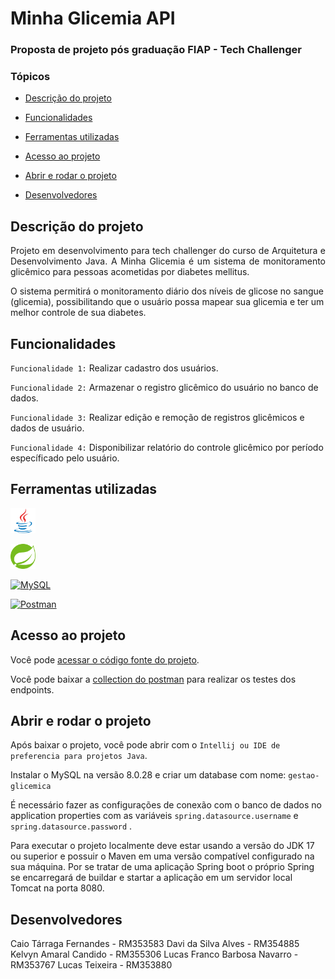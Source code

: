 # Minha Glicemia API

### Proposta de projeto pós graduação FIAP - Tech Challenger



### Tópicos

- [Descrição do projeto](#descrição-do-projeto)

- [Funcionalidades](#funcionalidades)

- [Ferramentas utilizadas](#ferramentas-utilizadas)

- [Acesso ao projeto](#acesso-ao-projeto)

- [Abrir e rodar o projeto](#abrir-e-rodar-o-projeto)

- [Desenvolvedores](#desenvolvedores)

## Descrição do projeto

<p align="justify">
 Projeto em desenvolvimento para tech challenger do curso de Arquitetura e Desenvolvimento Java. A Minha Glicemia é um sistema de monitoramento glicêmico para pessoas acometidas por diabetes mellitus.

O sistema permitirá o monitoramento diário dos níveis de glicose no sangue (glicemia), possibilitando que o usuário possa mapear sua glicemia e ter um melhor controle de sua diabetes.


## Funcionalidades

`Funcionalidade 1:` Realizar cadastro dos usuários.

`Funcionalidade 2:` Armazenar o registro glicêmico do usuário no banco de dados.

`Funcionalidade 3:` Realizar edição e remoção de registros glicêmicos e dados de usuário.

`Funcionalidade 4:` Disponibilizar relatório do controle glicêmico por período específicado pelo usuário.


###

## Ferramentas utilizadas

<a href="https://www.java.com" target="_blank"> <img src="https://raw.githubusercontent.com/devicons/devicon/master/icons/java/java-original.svg" alt="Java" width="40" height="40"/> </a> 

<a href="https://spring.io/" target="_blank"> <img src="https://raw.githubusercontent.com/devicons/devicon/master/icons/spring/spring-original.svg" alt="Spring" width="40" height="40"/> </a>

<a href="https://www.mysql.com/" target="_blank"> <img src="https://cdn.jsdelivr.net/gh/devicons/devicon@latest/icons/mysql/mysql-original.svg" alt="MySQL" width="40" /> </a>

<a href="https://www.postman.com/" target="_blank"> <img src="https://cdn.jsdelivr.net/gh/devicons/devicon@latest/icons/postman/postman-original.svg" alt="Postman" width="40" /> </a>

###

## Acesso ao projeto

Você pode [acessar o código fonte do projeto](https://github.com/Grupo23TC/gestao-glicemica-api).

Você pode baixar a [collection do postman](https://1drv.ms/u/c/37d44d6364f7bf8c/ES3_468DyuJEkVrgQVEII_gB2BYIA-IZW92LcBGR21GrbQ?e=5fggbk) para realizar os testes dos endpoints.

## Abrir e rodar o projeto

Após baixar o projeto, você pode abrir com o `Intellij ou IDE de preferencia para projetos Java`.

Instalar o MySQL na versão 8.0.28 e criar um database com nome: `gestao-glicemica`

É necessário fazer as configurações de conexão com o banco de dados no application properties com as variáveis `spring.datasource.username` e `spring.datasource.password` .

Para executar o projeto localmente deve estar usando a versão do JDK 17 ou superior e possuir o Maven em uma versão compatível configurado na sua máquina. Por se tratar de uma aplicação Spring boot o próprio Spring se encarregará de buildar e startar a aplicação em um servidor local Tomcat na porta 8080.

## Desenvolvedores

Caio Tárraga Fernandes - RM353583
Davi da Silva Alves - RM354885
Kelvyn Amaral Candido - RM355306
Lucas Franco Barbosa Navarro - RM353767
Lucas Teixeira - RM353880
